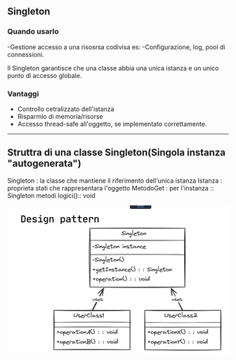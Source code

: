 ## Singleton

### Quando usarlo

-Gestione accesso a una risosrsa codivisa es:
-Configurazione, log, pool di connessioni.

Il Singleton garantisce che una classe abbia una unica istanza e un unico punto di accesso globale.

### Vantaggi

- Controllo cetralizzato dell'istanza
- Risparmio di memoria/risorse
- Accesso thread-safe all'oggetto, se implementato correttamente.

---

## Struttra di una classe Singleton(Singola instanza "autogenerata")

Singleton : la classe che mantiene il riferimento dell'unica istanza
Istanza : proprieta stati che rappresentara l'oggetto
MetodoGet : per l'instanza :: Singleton
metodi logici():: void

![alt text](image.png)
